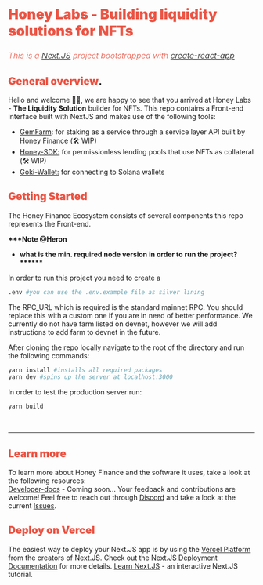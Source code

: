 # <span style="color: rgb(235, 85, 69); font-weight: 900">Honey Labs - Building liquidity solutions for NFTs

### <span style="color: rgb(235, 85, 69); font-weight: 300; font-style: italic;">This is a <a href="https://nextjs.org/" target="blank">Next.JS</a> project bootstrapped with <a href="https://github.com/vercel/next.js/tree/canary/packages/create-next-app" target="blank">create-react-app</a>

## <span style="color: rgb(235, 85, 69); font-weight: 900">General overview</span>.

Hello and welcome 👋🏼, we are happy to see that you arrived at Honey Labs - **The Liquidity Solution** builder for NFTs. This repo contains a Front-end interface built with NextJS and makes use of the following tools:

- <a href="https://github.com/gemworks/gem-farm" target="blank">GemFarm</a>: for staking as a service through a service layer API built by Honey Finance (🛠 WIP)
- <a href="https://github.com/honey-labs/honey-sdk" target="blank">Honey-SDK:</a> for permissionless lending pools that use NFTs as collateral (🛠 WIP)
- <a href="https://github.com/GokiProtocol/walletkit" target="blank">Goki-Wallet:</a> for connecting to Solana wallets

## <span style="color: rgb(235, 85, 69); font-weight: 900">Getting Started</span>

The Honey Finance Ecosystem consists of several components this repo represents the Front-end.

<b>***Note @Heron 
- what is the min. required node version in order to run the project?******</b> 


In order to run this project you need to create a 
```bash
.env #you can use the .env.example file as silver lining
```

The RPC_URL which is required is the standard mainnet RPC. You should replace this with a custom one if you are in need of better performance. We currently do not have farm listed on devnet, however we will add instructions to add farm to devnet in the future.

After cloning the repo locally navigate to the root of the directory and run the following commands:

```bash
yarn install #installs all required packages
yarn dev #spins up the server at localhost:3000
```

In order to test the production server run:

```bash
yarn build
```

</br><hr>

## <span style="color: rgb(235, 85, 69); font-weight: 900">Learn more</span>

To learn more about Honey Finance and the software it uses, take a look at the following resources: </br>
[Developer-docs]() - Coming soon...
Your feedback and contributions are welcome! Feel free to reach out through <a href="https://discord.com/invite/T7RQ8hMamB">Discord</a> and take a look at the current [Issues](https://github.com/honey-labs/honey-frontend/issues).

## <span style="color: rgb(235, 85, 69); font-weight: 900">Deploy on Vercel</span>

The easiest way to deploy your Next.JS app is by using the <a href="https://vercel.com/new?utm_medium=default-template&filter=next.js&utm_source=create-next-app&utm_campaign=create-next-app-readme" target="blank">Vercel Platform</a> from the creators of Next.JS. Check out the <a href="https://nextjs.org/docs/deployment" target="blank">Next.JS Deployment Documentation</a> for more details. <a href="https://nextjs.org/learn/foundations/about-nextjs" target="blank">Learn Next.JS</a> - an interactive Next.JS tutorial.
